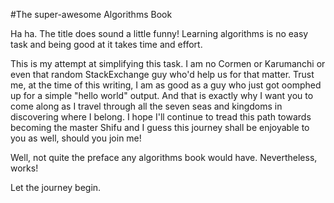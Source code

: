 #The super-awesome Algorithms Book


Ha ha. The title does sound a little funny! Learning algorithms is no easy task and being good at it takes time and effort. 

This is my attempt at simplifying this task. I am no Cormen or Karumanchi or even that random StackExchange guy who'd help us for that matter. Trust me, at the time of this writing, I am as good as a guy who just got oomphed up for a simple "hello world" output. And that is exactly why I want you to come along as I travel through all the seven seas and kingdoms in discovering where I belong. I hope I'll continue to tread this path towards becoming the master Shifu and I guess this journey shall be enjoyable to you as well, should you join me!  

Well, not quite the preface any algorithms book would have. Nevertheless, works!

Let the journey begin.